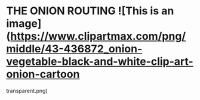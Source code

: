 
# THE ONION ROUTING ![This is an image](https://www.clipartmax.com/png/middle/43-436872_onion-vegetable-black-and-white-clip-art-onion-cartoon
  transparent.png)
  
 




